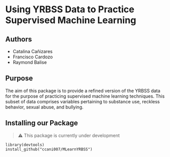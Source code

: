 # Using YRBSS Data to Practice Supervised Machine Learning

## Authors
- Catalina Cañizares 
- Francisco Cardozo
- Raymond Balise

## Purpose

The aim of this package is to provide a refined version of the YRBSS data for the purpose of practicing supervised machine learning techniques. This subset of data comprises variables pertaining to substance use, reckless behavior, sexual abuse, and bullying.


## Installing our Package

> :warning: This package is currently under development

```
library(devtools)
install_github("ccani007/MLearnYRBSS")
```


<!-- Last updated: 2023-05-12 -->
